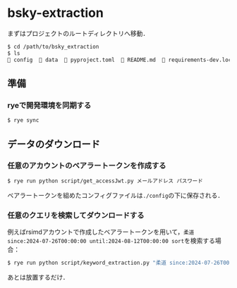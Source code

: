 # bsky-extraction

まずはプロジェクトのルートディレクトリへ移動．
```sh
$ cd /path/to/bsky_extraction
$ ls 
 config   data   pyproject.toml   README.md   requirements-dev.lock   requirements.lock   script   src
```

## 準備
### ryeで開発環境を同期する
```sh
$ rye sync
```

## データのダウンロード
### 任意のアカウントのベアラートークンを作成する
```sh
$ rye run python script/get_accessJwt.py メールアドレス パスワード
```
ベアラートークンを組めたコンフィグファイルは`./config`の下に保存される．

### 任意のクエリを検索してダウンロードする

例えばrsimdアカウントで作成したベアラートークンを用いて，`柔道 since:2024-07-26T00:00:00 until:2024-08-12T00:00:00 sort`を検索する場合：
```sh
$ rye run python script/keyword_extraction.py "柔道 since:2024-07-26T00:00:00 until:2024-08-12T00:00:00 sort" --config rsimd.yaml
```

あとは放置するだけ．